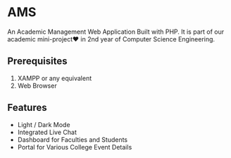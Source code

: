 # AMS

An Academic Management Web Application Built with PHP. It is part of our academic mini-project❤️ in 2nd year of Computer Science Engineering.

## Prerequisites

1. XAMPP or any equivalent
2. Web Browser

## Features

* Light / Dark Mode
* Integrated Live Chat
* Dashboard for Faculties and Students
* Portal for Various College Event Details
